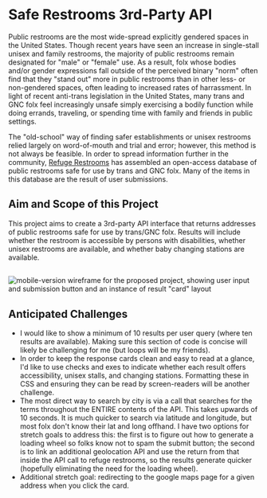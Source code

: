 # Safe Restrooms 3rd-Party API
Public restrooms are the most wide-spread explicitly gendered spaces in the United States. Though recent years have seen an increase in single-stall unisex and family restrooms, the majority of public restrooms remain designated for "male" or "female" use. As a result, folx whose bodies and/or gender expressions fall outside of the perceived binary "norm" often find that they "stand out" more in public restrooms than in other less- or non-gendered spaces, often leading to increased rates of harrassment. In light of recent anti-trans legislation in the United States, many trans and GNC folx feel increasingly unsafe simply exercising a bodily function while doing errands, traveling, or spending time with family and friends in public settings.

The "old-school" way of finding safer establishments or unisex restrooms relied largely on word-of-mouth and trial and error; however, this method is not always be feasible. In order to spread information further in the community, [Refuge Restrooms](https://www.refugerestrooms.org/about) has assembled an open-access database of public restrooms safe for use by trans and GNC folx. Many of the items in this database are the result of user submissions.
## Aim and Scope of this Project
This project aims to create a 3rd-party API interface that returns addresses of public restrooms safe for use by trans/GNC folx. Results will include whether the restroom is accessible by persons with disabilities, whether unisex restrooms are available, and whether baby changing stations are available.
## 
![mobile-version wireframe for the proposed project, showing user input and submission button and an instance of result "card" layout](https://github.com/rhysrfrazier/safe-restroom-3rd-party-api/assets/140181425/42751c12-fb41-4170-b817-6d9099ea2971)

## Anticipated Challenges
- I would like to show a minimum of 10 results per user query (where ten results are available). Making sure this section of code is concise will likely be challenging for me (but loops will be my friends).
- In order to keep the response cards clean and easy to read at a glance, I'd like to use checks and exes to indicate whether each result offers accessibility, unisex stalls, and changing stations. Formatting these in CSS and ensuring they can be read by screen-readers will be another challenge.
- The most direct way to search by city is via a call that searches for the terms throughout the ENTIRE contents of the API. This takes upwards of 10 seconds. It is much quicker to search via latitude and longitude, but most folx don't know their lat and long offhand. I have two options for stretch goals to address this: the first is to figure out how to generate a loading wheel so folks know not to spam the submit button; the second is to link an additional geolocation API and use the return from that inside the API call to refuge restrooms, so the results generate quicker (hopefully eliminating the need for the loading wheel).
- Additional stretch goal: redirecting to the google maps page for a given address when you click the card. 
